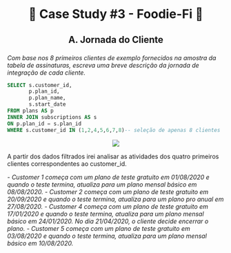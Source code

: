 # <p align="center" style="margin-top: 0px;"> 🥑 Case Study #3 - Foodie-Fi 🥑
## <p align="center"> A. Jornada do Cliente

*Com base nos 8 primeiros clientes de exemplo fornecidos na amostra da tabela de assinaturas, escreva uma breve descrição da jornada de integração de cada cliente.*

```sql
SELECT s.customer_id,
       p.plan_id, 
       p.plan_name, 
       s.start_date
FROM plans AS p
INNER JOIN subscriptions AS s
ON p.plan_id = s.plan_id
WHERE s.customer_id IN (1,2,4,5,6,7,8)-- seleção de apenas 8 clientes

```

<p align="center" style="margin-top: 0px;"> <img src="https://miro.medium.com/v2/resize:fit:640/format:webp/1*dPM5lhKPwO74g7el-9-KLw.png">

A partir dos dados filtrados irei analisar as atividades dos quatro primeiros clientes correspondentes ao customer_id.

*- Customer 1 começa com um plano de teste gratuito em 01/08/2020 e quando o teste termina, atualiza para um plano mensal básico em 08/08/2020.*
*- Customer 2 começa com um plano de teste gratuito em 20/09/2020 e quando o teste termina, atualiza para um plano pro anual em 27/08/2020.*
*- Customer 4 começa com um plano de teste gratuito em 17/01/2020 e quando o teste termina, atualiza para um plano mensal básico em 24/01/2020. No dia 21/04/2020, o cliente decide encerrar o plano.*
*- Customer 5 começa com um plano de teste gratuito em 03/08/2020 e quando o teste termina, atualiza para um plano mensal básico em 10/08/2020.*
